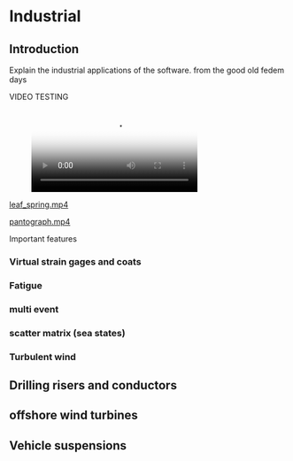 # Industrial

## Introduction
Explain the industrial applications of the software. from the good old fedem days

VIDEO TESTING

<figure class="video_container">
  <video controls="true" allowfullscreen="true" poster="..%2Fimages%2Floader_model.png">
    <source src="..%2Fimages%2Fleaf_spring.mp4" type="video/mp4">
  </video>
</figure>

[leaf_spring.mp4](..%2Fimages%2Fleaf_spring.mp4)

[pantograph.mp4](..%2Fimages%2Fpantograph.mp4)


Important features 
### Virtual strain gages and coats
### Fatigue
### multi event
###  scatter matrix (sea states)
### Turbulent wind

## Drilling risers and conductors

## offshore wind turbines

## Vehicle suspensions
